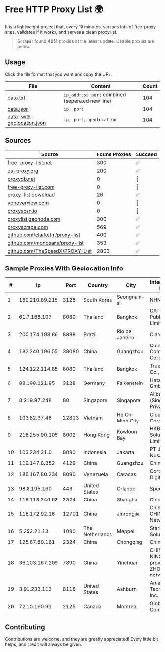 
# Free HTTP Proxy List 🌍

It is a lightweight project that, every 10 minutes, scrapes lots of free-proxy sites, validates if it works, and serves a clean proxy list.


> Scraper found **4951** proxies at the latest update. Usable proxies are below.

## Usage

Click the file format that you want and copy the URL.


|File|Content|Count|
|----|-------|-----|
|[data.txt](https://raw.githubusercontent.com/themiralay/Proxy-List-World/master/data.txt)|`ip_address:port` combined (seperated new line)|104|
|[data.json](https://raw.githubusercontent.com/themiralay/Proxy-List-World/master/data.json)|`ip, port`|104|
|[data-with-geolocation.json](https://raw.githubusercontent.com/themiralay/Proxy-List-World/master/data-with-geolocation.json)|`ip, port, geolocation`|104|

## Sources

|Source|Found Proxies|Succeed|
|------|-------------|-------|
|[free-proxy-list.net](https://free-proxy-list.net)|300|✅|
|[us-proxy.org](https://www.us-proxy.org)|200|✅|
|[proxydb.net](http://proxydb.net)|0|🚫|
|[free-proxy-list.com](https://free-proxy-list.com/?page=&port=&type%5B%5D=http&type%5B%5D=https&up_time=0&search=Search)|0|🚫|
|[proxy-list.download](https://www.proxy-list.download/HTTP)|26|✅|
|[vpnoverview.com](https://vpnoverview.com/privacy/anonymous-browsing/free-proxy-servers)|0|🚫|
|[proxyscan.io](https://www.proxyscan.io)|0|🚫|
|[proxylist.geonode.com](https://proxylist.geonode.com/api/proxy-list?limit=300&page=1&sort_by=lastChecked&sort_type=desc&protocols=http,https)|300|✅|
|[proxyscrape.com](https://api.proxyscrape.com/v2/?request=displayproxies&protocol=http&timeout=10000&country=all&ssl=all&anonymity=all)|569|✅|
|[github.com/clarketm/proxy-list](https://raw.githubusercontent.com/clarketm/proxy-list/master/proxy-list-raw.txt)|400|✅|
|[github.com/monosans/proxy-list](https://raw.githubusercontent.com/monosans/proxy-list/main/proxies/http.txt)|353|✅|
|[github.com/TheSpeedX/PROXY-List](https://raw.githubusercontent.com/TheSpeedX/PROXY-List/master/http.txt)|2803|✅|


## Sample Proxies With Geolocation Info

|#|Ip|Port|Country|City|Internet Service Provider|
|-|--|----|-------|----|-------------------------|
|1|180.210.89.215|3128|South Korea|Seongnam-si|NHNCLOUD|
|2|61.7.168.107|8080|Thailand|Bangkok|CAT Telecom Public Company Limited|
|3|200.174.198.86|8888|Brazil|Rio de Janeiro|Claro S.A|
|4|183.240.196.55|38080|China|Guangzhou|China Mobile Communications Corporation|
|5|124.122.114.85|8080|Thailand|Bangkok|True Internet Co., Ltd.|
|6|88.198.121.95|3128|Germany|Falkenstein|Hetzner Online GmbH|
|7|8.219.97.248|80|Singapore|Singapore|Alibaba Cloud (Singapore) Private Limited|
|8|103.82.37.46|22813|Vietnam|Ho Chi Minh City|Cloudfly Corporation|
|9|218.255.90.106|8002|Hong Kong|Kowloon Bay|HKBN Enterprise Solutions HK Limited|
|10|103.234.31.0|8080|Indonesia|Jakarta|PT Jenius Lintas Nusantara|
|11|119.147.8.252|4129|China|Guangzhou|Chinanet|
|12|186.167.80.234|8090|Venezuela|Caracas|Corporacion Digitel C.A|
|13|98.8.195.160|443|United States|Orlando|Spectrum|
|14|118.113.246.62|2324|China|Shanghai|Chinanet|
|15|116.172.92.16|12701|China|Jinrongjie|China Unicom CHINA169 Network|
|16|5.252.21.13|1080|The Netherlands|Meppel|Stark Industries Solutions LTD|
|17|125.87.80.161|2324|China|Chongqing|China Telecom|
|18|36.103.167.209|7890|China|Yinchuan|CHINANET NINGXIA province ZHONGWEI IDC network|
|19|3.91.233.113|8118|United States|Ashburn|Amazon Technologies Inc.|
|20|72.10.160.91|2125|Canada|Montreal|GloboTech Communications|



## Contributing

Contributions are welcome, and they are greatly appreciated! Every
little bit helps, and credit will always be given.

